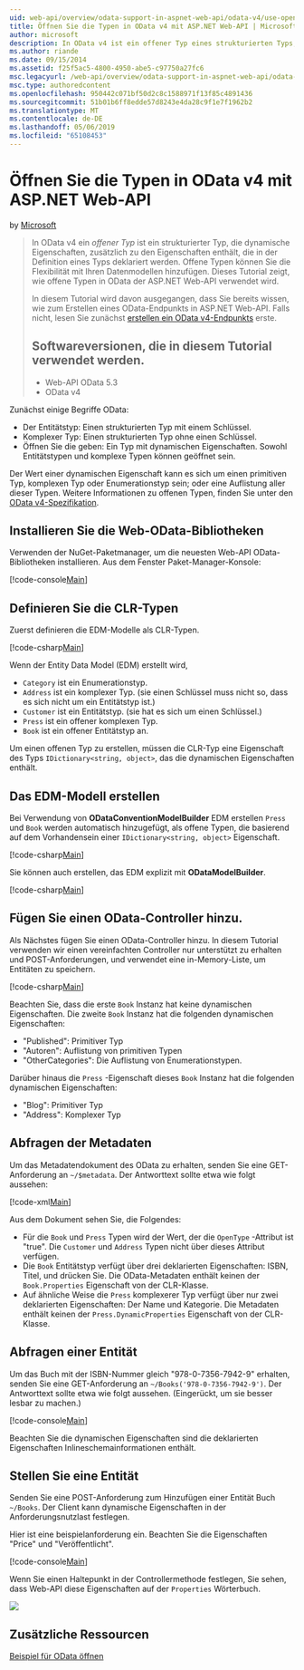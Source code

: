 ```yaml
---
uid: web-api/overview/odata-support-in-aspnet-web-api/odata-v4/use-open-types-in-odata-v4
title: Öffnen Sie die Typen in OData v4 mit ASP.NET Web-API | Microsoft-Dokumentation
author: microsoft
description: In OData v4 ist ein offener Typ eines strukturierten Typs, das dynamische Eigenschaften, zusätzlich zu den Eigenschaften enthält, die in der Definition eines Typs deklariert werden. Öffnen...
ms.author: riande
ms.date: 09/15/2014
ms.assetid: f25f5ac5-4800-4950-abe5-c97750a27fc6
msc.legacyurl: /web-api/overview/odata-support-in-aspnet-web-api/odata-v4/use-open-types-in-odata-v4
msc.type: authoredcontent
ms.openlocfilehash: 950442c071bf50d2c8c1588971f13f85c4891436
ms.sourcegitcommit: 51b01b6ff8edde57d8243e4da28c9f1e7f1962b2
ms.translationtype: MT
ms.contentlocale: de-DE
ms.lasthandoff: 05/06/2019
ms.locfileid: "65108453"
---
```

# <a name="open-types-in-odata-v4-with-aspnet-web-api"></a>Öffnen Sie die Typen in OData v4 mit ASP.NET Web-API

by [Microsoft](https://github.com/microsoft)

> In OData v4 ein *offener Typ* ist ein strukturierter Typ, die dynamische Eigenschaften, zusätzlich zu den Eigenschaften enthält, die in der Definition eines Typs deklariert werden. Offene Typen können Sie die Flexibilität mit Ihren Datenmodellen hinzufügen. Dieses Tutorial zeigt, wie offene Typen in OData der ASP.NET Web-API verwendet wird.
> 
> In diesem Tutorial wird davon ausgegangen, dass Sie bereits wissen, wie zum Erstellen eines OData-Endpunkts in ASP.NET Web-API. Falls nicht, lesen Sie zunächst [erstellen ein OData v4-Endpunkts](create-an-odata-v4-endpoint.md) erste.
> 
> ## <a name="software-versions-used-in-the-tutorial"></a>Softwareversionen, die in diesem Tutorial verwendet werden.
> 
> 
> - Web-API OData 5.3
> - OData v4

Zunächst einige Begriffe OData:

- Der Entitätstyp: Einen strukturierten Typ mit einem Schlüssel.
- Komplexer Typ: Einen strukturierten Typ ohne einen Schlüssel.
- Öffnen Sie die geben: Ein Typ mit dynamischen Eigenschaften. Sowohl Entitätstypen und komplexe Typen können geöffnet sein.

Der Wert einer dynamischen Eigenschaft kann es sich um einen primitiven Typ, komplexen Typ oder Enumerationstyp sein; oder eine Auflistung aller dieser Typen. Weitere Informationen zu offenen Typen, finden Sie unter den [OData v4-Spezifikation](http://www.odata.org/documentation/odata-version-4-0/).

## <a name="install-the-web-odata-libraries"></a>Installieren Sie die Web-OData-Bibliotheken

Verwenden der NuGet-Paketmanager, um die neuesten Web-API OData-Bibliotheken installieren. Aus dem Fenster Paket-Manager-Konsole:

[!code-console[Main](use-open-types-in-odata-v4/samples/sample1.cmd)]

## <a name="define-the-clr-types"></a>Definieren Sie die CLR-Typen

Zuerst definieren die EDM-Modelle als CLR-Typen.

[!code-csharp[Main](use-open-types-in-odata-v4/samples/sample2.cs)]

Wenn der Entity Data Model (EDM) erstellt wird,

- `Category` ist ein Enumerationstyp.
- `Address` ist ein komplexer Typ. (sie einen Schlüssel muss nicht so, dass es sich nicht um ein Entitätstyp ist.)
- `Customer` ist ein Entitätstyp. (sie hat es sich um einen Schlüssel.)
- `Press` ist ein offener komplexen Typ.
- `Book` ist ein offener Entitätstyp an.

Um einen offenen Typ zu erstellen, müssen die CLR-Typ eine Eigenschaft des Typs `IDictionary<string, object>`, das die dynamischen Eigenschaften enthält.

## <a name="build-the-edm-model"></a>Das EDM-Modell erstellen

Bei Verwendung von **ODataConventionModelBuilder** EDM erstellen `Press` und `Book` werden automatisch hinzugefügt, als offene Typen, die basierend auf dem Vorhandensein einer `IDictionary<string, object>` Eigenschaft.

[!code-csharp[Main](use-open-types-in-odata-v4/samples/sample3.cs)]

Sie können auch erstellen, das EDM explizit mit **ODataModelBuilder**.

[!code-csharp[Main](use-open-types-in-odata-v4/samples/sample4.cs)]

## <a name="add-an-odata-controller"></a>Fügen Sie einen OData-Controller hinzu.

Als Nächstes fügen Sie einen OData-Controller hinzu. In diesem Tutorial verwenden wir einen vereinfachten Controller nur unterstützt zu erhalten und POST-Anforderungen, und verwendet eine in-Memory-Liste, um Entitäten zu speichern.

[!code-csharp[Main](use-open-types-in-odata-v4/samples/sample5.cs)]

Beachten Sie, dass die erste `Book` Instanz hat keine dynamischen Eigenschaften. Die zweite `Book` Instanz hat die folgenden dynamischen Eigenschaften:

- "Published": Primitiver Typ
- "Autoren": Auflistung von primitiven Typen
- "OtherCategories": Die Auflistung von Enumerationstypen.

Darüber hinaus die `Press` -Eigenschaft dieses `Book` Instanz hat die folgenden dynamischen Eigenschaften:

- "Blog": Primitiver Typ
- "Address": Komplexer Typ

## <a name="query-the-metadata"></a>Abfragen der Metadaten

Um das Metadatendokument des OData zu erhalten, senden Sie eine GET-Anforderung an `~/$metadata`. Der Antworttext sollte etwa wie folgt aussehen:

[!code-xml[Main](use-open-types-in-odata-v4/samples/sample6.xml?highlight=5,21)]

Aus dem Dokument sehen Sie, die Folgendes:

- Für die `Book` und `Press` Typen wird der Wert, der die `OpenType` -Attribut ist "true". Die `Customer` und `Address` Typen nicht über dieses Attribut verfügen.
- Die `Book` Entitätstyp verfügt über drei deklarierten Eigenschaften: ISBN, Titel, und drücken Sie. Die OData-Metadaten enthält keinen der `Book.Properties` Eigenschaft von der CLR-Klasse.
- Auf ähnliche Weise die `Press` komplexerer Typ verfügt über nur zwei deklarierten Eigenschaften: Der Name und Kategorie. Die Metadaten enthält keinen der `Press.DynamicProperties` Eigenschaft von der CLR-Klasse.

## <a name="query-an-entity"></a>Abfragen einer Entität

Um das Buch mit der ISBN-Nummer gleich "978-0-7356-7942-9" erhalten, senden Sie eine GET-Anforderung an `~/Books('978-0-7356-7942-9')`. Der Antworttext sollte etwa wie folgt aussehen. (Eingerückt, um sie besser lesbar zu machen.)

[!code-console[Main](use-open-types-in-odata-v4/samples/sample7.cmd?highlight=8-13,15-23)]

Beachten Sie die dynamischen Eigenschaften sind die deklarierten Eigenschaften Inlineschemainformationen enthält.

## <a name="post-an-entity"></a>Stellen Sie eine Entität

Senden Sie eine POST-Anforderung zum Hinzufügen einer Entität Buch `~/Books`. Der Client kann dynamische Eigenschaften in der Anforderungsnutzlast festlegen.

Hier ist eine beispielanforderung ein. Beachten Sie die Eigenschaften "Price" und "Veröffentlicht".

[!code-console[Main](use-open-types-in-odata-v4/samples/sample8.cmd?highlight=10)]

Wenn Sie einen Haltepunkt in der Controllermethode festlegen, Sie sehen, dass Web-API diese Eigenschaften auf der `Properties` Wörterbuch.

![](use-open-types-in-odata-v4/_static/image1.png)

## <a name="additional-resources"></a>Zusätzliche Ressourcen

[Beispiel für OData öffnen](http://aspnet.codeplex.com/sourcecontrol/latest#Samples/WebApi/OData/v4/ODataOpenTypeSample/ReadMe.txt)
